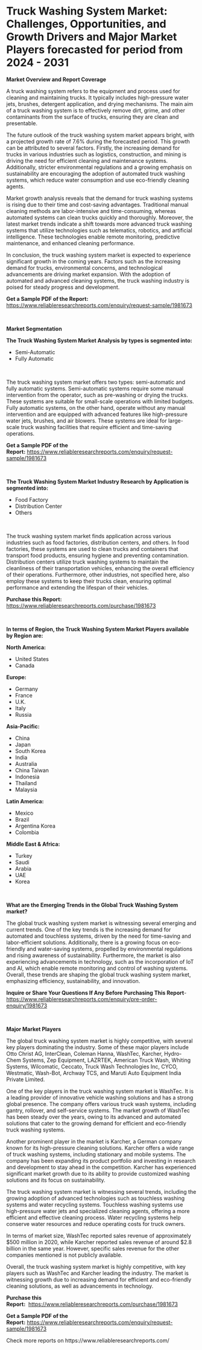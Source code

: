 <p><h1>Truck Washing System Market: Challenges, Opportunities, and Growth Drivers and Major Market Players forecasted for period from 2024 - 2031</h1></p><p><strong>Market Overview and Report Coverage</strong></p>
<p><p>A truck washing system refers to the equipment and process used for cleaning and maintaining trucks. It typically includes high-pressure water jets, brushes, detergent application, and drying mechanisms. The main aim of a truck washing system is to effectively remove dirt, grime, and other contaminants from the surface of trucks, ensuring they are clean and presentable.</p><p>The future outlook of the truck washing system market appears bright, with a projected growth rate of 7.6% during the forecasted period. This growth can be attributed to several factors. Firstly, the increasing demand for trucks in various industries such as logistics, construction, and mining is driving the need for efficient cleaning and maintenance systems. Additionally, stricter environmental regulations and a growing emphasis on sustainability are encouraging the adoption of automated truck washing systems, which reduce water consumption and use eco-friendly cleaning agents.</p><p>Market growth analysis reveals that the demand for truck washing systems is rising due to their time and cost-saving advantages. Traditional manual cleaning methods are labor-intensive and time-consuming, whereas automated systems can clean trucks quickly and thoroughly. Moreover, the latest market trends indicate a shift towards more advanced truck washing systems that utilize technologies such as telematics, robotics, and artificial intelligence. These technologies enable remote monitoring, predictive maintenance, and enhanced cleaning performance.</p><p>In conclusion, the truck washing system market is expected to experience significant growth in the coming years. Factors such as the increasing demand for trucks, environmental concerns, and technological advancements are driving market expansion. With the adoption of automated and advanced cleaning systems, the truck washing industry is poised for steady progress and development.</p></p>
<p><strong>Get a Sample PDF of the Report:</strong> <a href="https://www.reliableresearchreports.com/enquiry/request-sample/1981673">https://www.reliableresearchreports.com/enquiry/request-sample/1981673</a></p>
<p>&nbsp;</p>
<p><strong>Market Segmentation</strong></p>
<p><strong>The Truck Washing System Market Analysis by types is segmented into:</strong></p>
<p><ul><li>Semi-Automatic</li><li>Fully Automatic</li></ul></p>
<p>&nbsp;</p>
<p><p>The truck washing system market offers two types: semi-automatic and fully automatic systems. Semi-automatic systems require some manual intervention from the operator, such as pre-washing or drying the trucks. These systems are suitable for small-scale operations with limited budgets. Fully automatic systems, on the other hand, operate without any manual intervention and are equipped with advanced features like high-pressure water jets, brushes, and air blowers. These systems are ideal for large-scale truck washing facilities that require efficient and time-saving operations.</p></p>
<p><strong>Get a Sample PDF of the Report:</strong>&nbsp;<a href="https://www.reliableresearchreports.com/enquiry/request-sample/1981673">https://www.reliableresearchreports.com/enquiry/request-sample/1981673</a></p>
<p>&nbsp;</p>
<p><strong>The Truck Washing System Market Industry Research by Application is segmented into:</strong></p>
<p><ul><li>Food Factory</li><li>Distribution Center</li><li>Others</li></ul></p>
<p>&nbsp;</p>
<p><p>The truck washing system market finds application across various industries such as food factories, distribution centers, and others. In food factories, these systems are used to clean trucks and containers that transport food products, ensuring hygiene and preventing contamination. Distribution centers utilize truck washing systems to maintain the cleanliness of their transportation vehicles, enhancing the overall efficiency of their operations. Furthermore, other industries, not specified here, also employ these systems to keep their trucks clean, ensuring optimal performance and extending the lifespan of their vehicles.</p></p>
<p><strong>Purchase this Report:</strong>&nbsp; <a href="https://www.reliableresearchreports.com/purchase/1981673">https://www.reliableresearchreports.com/purchase/1981673</a></p>
<p>&nbsp;</p>
<p><strong>In terms of Region, the Truck Washing System Market Players available by Region are:</strong></p>
<p>
    <p> <strong> North America: </strong>
        <ul>
            <li>United States</li>
            <li>Canada</li>
        </ul>
        </p> 
    <p> <strong> Europe: </strong>
        <ul>
            <li>Germany</li>
            <li>France</li>
            <li>U.K.</li>
            <li>Italy</li>
            <li>Russia</li>
        </ul>
        </p> 
    <p> <strong> Asia-Pacific: </strong>
        <ul>
            <li>China</li>
            <li>Japan</li>
            <li>South Korea</li>
            <li>India</li>
            <li>Australia</li>
            <li>China Taiwan</li>
            <li>Indonesia</li>
            <li>Thailand</li>
            <li>Malaysia</li>
        </ul>
        </p> 
    <p> <strong> Latin America: </strong>
        <ul>
            <li>Mexico</li>
            <li>Brazil</li>
            <li>Argentina Korea</li>
            <li>Colombia</li>
        </ul>
        </p> 
    <p> <strong> Middle East & Africa: </strong>
        <ul>
            <li>Turkey</li>
            <li>Saudi</li>
            <li>Arabia</li>
            <li>UAE</li>
            <li>Korea</li>
        </ul>
    </p>
    </p>
<p>&nbsp;</p>
<p><strong>What are the Emerging Trends in the Global Truck Washing System market?</strong></p>
<p><p>The global truck washing system market is witnessing several emerging and current trends. One of the key trends is the increasing demand for automated and touchless systems, driven by the need for time-saving and labor-efficient solutions. Additionally, there is a growing focus on eco-friendly and water-saving systems, propelled by environmental regulations and rising awareness of sustainability. Furthermore, the market is also experiencing advancements in technology, such as the incorporation of IoT and AI, which enable remote monitoring and control of washing systems. Overall, these trends are shaping the global truck washing system market, emphasizing efficiency, sustainability, and innovation.</p></p>
<p><strong>Inquire or Share Your Questions If Any Before Purchasing This Report</strong>- <a href="https://www.reliableresearchreports.com/enquiry/pre-order-enquiry/1981673">https://www.reliableresearchreports.com/enquiry/pre-order-enquiry/1981673</a></p>
<p>&nbsp;</p>
<p><strong>Major Market Players</strong></p>
<p><p>The global truck washing system market is highly competitive, with several key players dominating the industry. Some of these major players include Otto Christ AG, InterClean, Coleman Hanna, WashTec, Karcher, Hydro-Chem Systems, Zep Equipment, LAZRTEK, American Truck Wash, Whiting Systems, Wilcomatic, Ceccato, Truck Wash Technologies Inc, CYCO, Westmatic, Wash-Bot, Archway TCS, and Maruti Auto Equipment India Private Limited.</p><p>One of the key players in the truck washing system market is WashTec. It is a leading provider of innovative vehicle washing solutions and has a strong global presence. The company offers various truck wash systems, including gantry, rollover, and self-service systems. The market growth of WashTec has been steady over the years, owing to its advanced and automated solutions that cater to the growing demand for efficient and eco-friendly truck washing systems.</p><p>Another prominent player in the market is Karcher, a German company known for its high-pressure cleaning solutions. Karcher offers a wide range of truck washing systems, including stationary and mobile systems. The company has been expanding its product portfolio and investing in research and development to stay ahead in the competition. Karcher has experienced significant market growth due to its ability to provide customized washing solutions and its focus on sustainability.</p><p>The truck washing system market is witnessing several trends, including the growing adoption of advanced technologies such as touchless washing systems and water recycling systems. Touchless washing systems use high-pressure water jets and specialized cleaning agents, offering a more efficient and effective cleaning process. Water recycling systems help conserve water resources and reduce operating costs for truck owners.</p><p>In terms of market size, WashTec reported sales revenue of approximately $500 million in 2020, while Karcher reported sales revenue of around $2.8 billion in the same year. However, specific sales revenue for the other companies mentioned is not publicly available.</p><p>Overall, the truck washing system market is highly competitive, with key players such as WashTec and Karcher leading the industry. The market is witnessing growth due to increasing demand for efficient and eco-friendly cleaning solutions, as well as advancements in technology.</p></p>
<p><strong>Purchase this Report:</strong>&nbsp;&nbsp;<a href="https://www.reliableresearchreports.com/purchase/1981673">https://www.reliableresearchreports.com/purchase/1981673</a></p>
<p></p>
<p><strong>Get a Sample PDF of the Report:</strong>&nbsp;<a href="https://www.reliableresearchreports.com/enquiry/request-sample/1981673">https://www.reliableresearchreports.com/enquiry/request-sample/1981673</a></p>
<p>Check more reports on https://www.reliableresearchreports.com/</p>